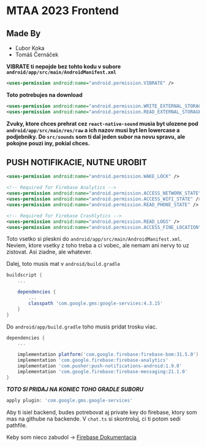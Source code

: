 # MTAA 2023 Frontend

## Made By

- Ľubor Koka
- Tomáš Černáček

**VIBRATE ti nepojde bez tohto kodu v subore `android/app/src/main/AndroidManifest.xml`**

```xml
<uses-permission android:name="android.permission.VIBRATE" />
```

**Toto potrebujes na download**

```xml
<uses-permission android:name="android.permission.WRITE_EXTERNAL_STORAGE" />
<uses-permission android:name="android.permission.READ_EXTERNAL_STORAGE" />
```

**Zvuky, ktore chces prehrat cez `react-native-sound` musia byt ulozene pod `android/app/src/main/res/raw` a ich nazov musi byt len lowercase a podjebniky. Do `src/sounds` som ti dal jeden subor na novu spravu, ale pokojne pouzi iny, pokial chces.**

## PUSH NOTIFIKACIE, NUTNE UROBIT

```xml
<uses-permission android:name="android.permission.WAKE_LOCK" />

<!-- Required for Firebase Analytics -->
<uses-permission android:name="android.permission.ACCESS_NETWORK_STATE" />
<uses-permission android:name="android.permission.ACCESS_WIFI_STATE" />
<uses-permission android:name="android.permission.READ_PHONE_STATE" />

<!-- Required for Firebase Crashlytics -->
<uses-permission android:name="android.permission.READ_LOGS" />
<uses-permission android:name="android.permission.ACCESS_FINE_LOCATION"/>
```

Toto vsetko si pleskni do `android/app/src/main/AndroidManifest.xml`. Neviem, ktore vsetky z toho treba a ci vobec, ale nemam ani nervy to uz zistovat. Asi ziadne, ale whatever.

Dalej, toto musis mat v `android/build.gradle`

```.gradle
buildscript {
    ...

    dependencies {
        ...
        classpath 'com.google.gms:google-services:4.3.15'
    }
}
```

Do `android/app/build.gradle` toho musis pridat trosku viac.

```.gradle
dependencies {
    ...

    implementation platform('com.google.firebase:firebase-bom:31.5.0')
    implementation 'com.google.firebase:firebase-analytics'
    implementation 'com.pusher:push-notifications-android:1.9.0'
    implementation 'com.google.firebase:firebase-messaging:21.1.0'
}
```

**_TOTO SI PRIDAJ NA KONIEC TOHO GRADLE SUBORU_**

```.gradle
apply plugin: 'com.google.gms.google-services'
```

Aby ti isiel backend, budes potrebovat aj private key do firebase, ktory som mas na githube na backende. V `chat.ts` si skontroluj, ci ti potom sedi pathfile.

Keby som nieco zabudol -> [Firebase Dokumentacia](https://firebase.google.com/docs/android/setup)
